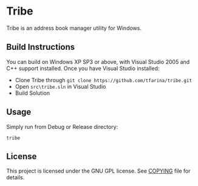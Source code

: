 # Tribe

Tribe is an address book manager utility for Windows.

## Build Instructions

You can build on Windows XP SP3 or above, with Visual Studio 2005 and C++
support installed. Once you have Visual Studio installed:

* Clone Tribe through ```git clone https://github.com/tfarina/tribe.git```
* Open `src\tribe.sln` in Visual Studio
* Build Solution

## Usage

Simply run from Debug or Release directory:
```shell
tribe
```

## License
This project is licensed under the GNU GPL license. See [COPYING](COPYING) file for details.
